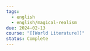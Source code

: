 ```yaml
---
tags:
  - english
  - english/magical-realism
due: 2024-02-13
course: "[[World Literature]]"
status: Complete
---
```

